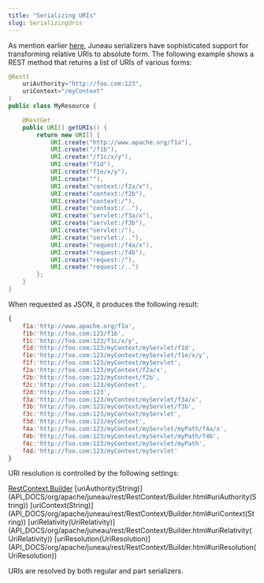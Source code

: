 ```yaml
---
title: "Serializing URIs"
slug: SerializingUris
---
```


As mention earlier [here](/docs/topics/SerializingUris), Juneau serializers have sophisticated support for transforming relative URIs
to absolute form.
The following example shows a REST method that returns a list of URIs of various forms:

```java
@Rest(
    uriAuthority="http://foo.com:123",
    uriContext="/myContext"
)
public class MyResource {

    @RestGet
    public URI[] getURIs() {
        return new URI[] {
            URI.create("http://www.apache.org/f1a"),
            URI.create("/f1b"),
            URI.create("/f1c/x/y"),
            URI.create("f1d"),
            URI.create("f1e/x/y"),
            URI.create(""),
            URI.create("context:/f2a/x"),
            URI.create("context:/f2b"),
            URI.create("context:/"),
            URI.create("context:/.."),
            URI.create("servlet:/f3a/x"),
            URI.create("servlet:/f3b"),
            URI.create("servlet:/"),
            URI.create("servlet:/.."),
            URI.create("request:/f4a/x"),
            URI.create("request:/f4b"),
            URI.create("request:/"),
            URI.create("request:/..")
        };
    }
}
```

When requested as JSON, it produces the following result:

```js
{
    f1a:'http://www.apache.org/f1a',
    f1b:'http://foo.com:123/f1b',
    f1c:'http://foo.com:123/f1c/x/y',
    f1d:'http://foo.com:123/myContext/myServlet/f1d',
    f1e:'http://foo.com:123/myContext/myServlet/f1e/x/y',
    f1f:'http://foo.com:123/myContext/myServlet',
    f2a:'http://foo.com:123/myContext/f2a/x',
    f2b:'http://foo.com:123/myContext/f2b',
    f2c:'http://foo.com:123/myContext',
    f2d:'http://foo.com:123',
    f3a:'http://foo.com:123/myContext/myServlet/f3a/x',
    f3b:'http://foo.com:123/myContext/myServlet/f3b',
    f3c:'http://foo.com:123/myContext/myServlet',
    f3d:'http://foo.com:123/myContext',
    f4a:'http://foo.com:123/myContext/myServlet/myPath/f4a/x',
    f4b:'http://foo.com:123/myContext/myServlet/myPath/f4b',
    f4c:'http://foo.com:123/myContext/myServlet/myPath',
    f4d:'http://foo.com:123/myContext/myServlet'
}
```

URI resolution is controlled by the following settings:

<tree>
<node-0><java-class><a href="/site/apidocs/org/apache/juneau/rest/RestContext.Builder.html" target="_blank">RestContext.Builder</a></java-class></node-0>
<node-1><java-method>[uriAuthority(String)](API_DOCS/org/apache/juneau/rest/RestContext/Builder.html#uriAuthority(String))</java-method></node-1>
<node-1><java-method>[uriContext(String)](API_DOCS/org/apache/juneau/rest/RestContext/Builder.html#uriContext(String))</java-method></node-1>
<node-1><java-method>[uriRelativity(UriRelativity)](API_DOCS/org/apache/juneau/rest/RestContext/Builder.html#uriRelativity(UriRelativity))</java-method></node-1>
<node-1><java-method>[uriResolution(UriResolution)](API_DOCS/org/apache/juneau/rest/RestContext/Builder.html#uriResolution(UriResolution))</java-method></node-1>
</tree>

URIs are resolved by both regular and part serializers.
